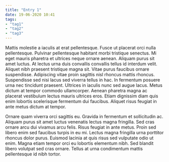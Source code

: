```yaml
---
title: "Entry 1"
date: 19-06-2020 10:41
tags: 
- "tag1"
- "tag2"
- "tag3"
---
```


Mattis molestie a iaculis at erat pellentesque. Fusce ut placerat orci nulla pellentesque. Pulvinar pellentesque habitant morbi tristique senectus. Mi eget mauris pharetra et ultrices neque ornare aenean. Aliquam purus sit amet luctus. At lectus urna duis convallis convallis tellus id interdum velit. Aliquet nibh praesent tristique magna sit. Vitae purus faucibus ornare suspendisse. Adipiscing vitae proin sagittis nisl rhoncus mattis rhoncus. Suspendisse sed nisi lacus sed viverra tellus in hac. In fermentum posuere urna nec tincidunt praesent. Ultrices in iaculis nunc sed augue lacus. Metus dictum at tempor commodo ullamcorper. Aenean pharetra magna ac placerat vestibulum lectus mauris ultrices eros. Etiam dignissim diam quis enim lobortis scelerisque fermentum dui faucibus. Aliquet risus feugiat in ante metus dictum at tempor.

Ornare quam viverra orci sagittis eu. Gravida in fermentum et sollicitudin ac. Aliquam purus sit amet luctus venenatis lectus magna fringilla. Sed cras ornare arcu dui vivamus arcu felis. Risus feugiat in ante metus. Proin sed libero enim sed faucibus turpis in eu mi. Lectus magna fringilla urna porttitor rhoncus dolor purus. Euismod lacinia at quis risus sed vulputate odio ut enim. Magna etiam tempor orci eu lobortis elementum nibh. Sed blandit libero volutpat sed cras ornare. Tellus at urna condimentum mattis pellentesque id nibh tortor.